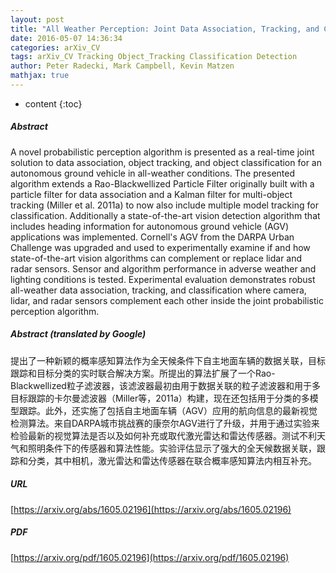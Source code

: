 ```yaml
---
layout: post
title: "All Weather Perception: Joint Data Association, Tracking, and Classification for Autonomous Ground Vehicles"
date: 2016-05-07 14:36:34
categories: arXiv_CV
tags: arXiv_CV Tracking Object_Tracking Classification Detection
author: Peter Radecki, Mark Campbell, Kevin Matzen
mathjax: true
---
```


* content
{:toc}

##### Abstract
A novel probabilistic perception algorithm is presented as a real-time joint solution to data association, object tracking, and object classification for an autonomous ground vehicle in all-weather conditions. The presented algorithm extends a Rao-Blackwellized Particle Filter originally built with a particle filter for data association and a Kalman filter for multi-object tracking (Miller et al. 2011a) to now also include multiple model tracking for classification. Additionally a state-of-the-art vision detection algorithm that includes heading information for autonomous ground vehicle (AGV) applications was implemented. Cornell's AGV from the DARPA Urban Challenge was upgraded and used to experimentally examine if and how state-of-the-art vision algorithms can complement or replace lidar and radar sensors. Sensor and algorithm performance in adverse weather and lighting conditions is tested. Experimental evaluation demonstrates robust all-weather data association, tracking, and classification where camera, lidar, and radar sensors complement each other inside the joint probabilistic perception algorithm.

##### Abstract (translated by Google)
提出了一种新颖的概率感知算法作为全天候条件下自主地面车辆的数据关联，目标跟踪和目标分类的实时联合解决方案。所提出的算法扩展了一个Rao-Blackwellized粒子滤波器，该滤波器最初由用于数据关联的粒子滤波器和用于多目标跟踪的卡尔曼滤波器（Miller等，2011a）构建，现在还包括用于分类的多模型跟踪。此外，还实施了包括自主地面车辆（AGV）应用的航向信息的最新视觉检测算法。来自DARPA城市挑战赛的康奈尔AGV进行了升级，并用于通过实验来检验最新的视觉算法是否以及如何补充或取代激光雷达和雷达传感器。测试不利天气和照明条件下的传感器和算法性能。实验评估显示了强大的全天候数据关联，跟踪和分类，其中相机，激光雷达和雷达传感器在联合概率感知算法内相互补充。

##### URL
[https://arxiv.org/abs/1605.02196](https://arxiv.org/abs/1605.02196)

##### PDF
[https://arxiv.org/pdf/1605.02196](https://arxiv.org/pdf/1605.02196)

